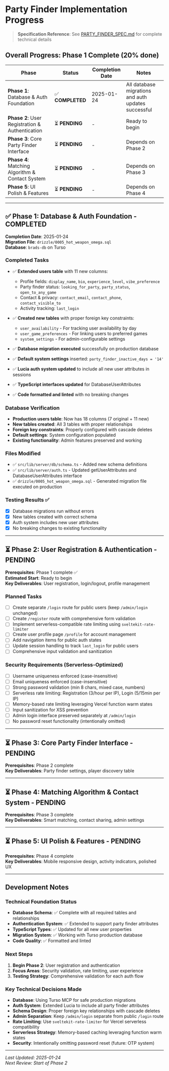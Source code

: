 # Party Finder Implementation Progress

> **Specification Reference**: See [PARTY_FINDER_SPEC.md](./PARTY_FINDER_SPEC.md) for complete technical details

## Overall Progress: Phase 1 Complete (20% done)

| Phase | Status | Completion Date | Notes |
|-------|--------|----------------|-------|
| **Phase 1**: Database & Auth Foundation | ✅ **COMPLETED** | 2025-01-24 | All database migrations and auth updates successful |
| **Phase 2**: User Registration & Authentication | ⏳ **PENDING** | - | Ready to begin |
| **Phase 3**: Core Party Finder Interface | ⏳ **PENDING** | - | Depends on Phase 2 |
| **Phase 4**: Matching Algorithm & Contact System | ⏳ **PENDING** | - | Depends on Phase 3 |
| **Phase 5**: UI Polish & Features | ⏳ **PENDING** | - | Depends on Phase 4 |

---

## ✅ Phase 1: Database & Auth Foundation - **COMPLETED**

**Completion Date**: 2025-01-24  
**Migration File**: `drizzle/0005_hot_weapon_omega.sql`  
**Database**: `brads-db` on Turso  

### Completed Tasks

- ✅ **Extended users table** with 11 new columns:
  - Profile fields: `display_name`, `bio`, `experience_level`, `vibe_preference`
  - Party finder status: `looking_for_party`, `party_status`, `open_to_any_game`
  - Contact & privacy: `contact_email`, `contact_phone`, `contact_visible_to`
  - Activity tracking: `last_login`

- ✅ **Created new tables** with proper foreign key constraints:
  - `user_availability` - For tracking user availability by day
  - `user_game_preferences` - For linking users to preferred games
  - `system_settings` - For admin-configurable settings

- ✅ **Database migration executed** successfully on production database
- ✅ **Default system settings** inserted: `party_finder_inactive_days = '14'`
- ✅ **Lucia auth system updated** to include all new user attributes in sessions
- ✅ **TypeScript interfaces updated** for DatabaseUserAttributes
- ✅ **Code formatted and linted** with no breaking changes

### Database Verification

- **Production users table**: Now has 18 columns (7 original + 11 new)
- **New tables created**: All 3 tables with proper relationships
- **Foreign key constraints**: Properly configured with cascade deletes
- **Default settings**: System configuration populated
- **Existing functionality**: Admin features preserved and working

### Files Modified

- ✅ `src/lib/server/db/schema.ts` - Added new schema definitions
- ✅ `src/lib/server/auth.ts` - Updated getUserAttributes and DatabaseUserAttributes interface
- ✅ `drizzle/0005_hot_weapon_omega.sql` - Generated migration file executed on production

### Testing Results ✅

- [x] Database migrations run without errors
- [x] New tables created with correct schema  
- [x] Auth system includes new user attributes
- [x] No breaking changes to existing functionality

---

## ⏳ Phase 2: User Registration & Authentication - **PENDING**

**Prerequisites**: Phase 1 complete ✅  
**Estimated Start**: Ready to begin  
**Key Deliverables**: User registration, login/logout, profile management

### Planned Tasks

- [ ] Create separate `/login` route for public users (keep `/admin/login` unchanged)
- [ ] Create `/register` route with comprehensive form validation
- [ ] Implement serverless-compatible rate limiting using `sveltekit-rate-limiter`
- [ ] Create user profile page `/profile` for account management
- [ ] Add navigation items for public auth states
- [ ] Update session handling to track `last_login` for public users
- [ ] Comprehensive input validation and sanitization

### Security Requirements (Serverless-Optimized)

- [ ] Username uniqueness enforced (case-insensitive)
- [ ] Email uniqueness enforced (case-insensitive)  
- [ ] Strong password validation (min 8 chars, mixed case, numbers)
- [ ] Serverless rate limiting: Registration (3/hour per IP), Login (5/15min per IP)
- [ ] Memory-based rate limiting leveraging Vercel function warm states
- [ ] Input sanitization for XSS prevention
- [ ] Admin login interface preserved separately at `/admin/login`
- [ ] No password reset functionality (intentionally omitted)

---

## ⏳ Phase 3: Core Party Finder Interface - **PENDING**

**Prerequisites**: Phase 2 complete  
**Key Deliverables**: Party finder settings, player discovery table

---

## ⏳ Phase 4: Matching Algorithm & Contact System - **PENDING**

**Prerequisites**: Phase 3 complete  
**Key Deliverables**: Smart matching, contact sharing, admin settings

---

## ⏳ Phase 5: UI Polish & Features - **PENDING**

**Prerequisites**: Phase 4 complete  
**Key Deliverables**: Mobile responsive design, activity indicators, polished UX

---

## Development Notes

### Technical Foundation Status
- **Database Schema**: ✅ Complete with all required tables and relationships
- **Authentication System**: ✅ Extended to support party finder attributes  
- **TypeScript Types**: ✅ Updated for all new user properties
- **Migration System**: ✅ Working with Turso production database
- **Code Quality**: ✅ Formatted and linted

### Next Steps
1. **Begin Phase 2**: User registration and authentication
2. **Focus Areas**: Security validation, rate limiting, user experience
3. **Testing Strategy**: Comprehensive validation for each auth flow

### Key Technical Decisions Made
- **Database**: Using Turso MCP for safe production migrations
- **Auth System**: Extended Lucia to include all party finder attributes
- **Schema Design**: Proper foreign key relationships with cascade deletes
- **Admin Separation**: Keep `/admin/login` separate from public `/login` route
- **Rate Limiting**: Use `sveltekit-rate-limiter` for Vercel serverless compatibility
- **Serverless Strategy**: Memory-based caching leveraging function warm states
- **Security**: Intentionally omitting password reset (future: OTP system)

---

*Last Updated: 2025-01-24*  
*Next Review: Start of Phase 2*